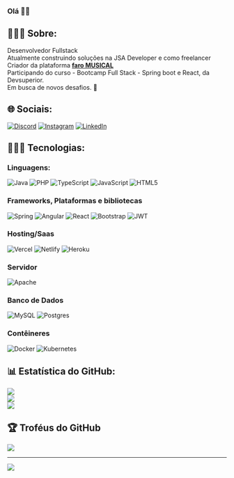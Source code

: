 ### Olá 👋🏻

## 👨🏻‍💼 Sobre:
Desenvolvedor Fullstack<br>
Atualmente construindo soluções na JSA Developer e como freelancer<br>
Criador da plataforma [**faro MUSICAL**](https://faromusical.com)<br>
Participando do curso - Bootcamp Full Stack -  Spring boot e React, da Devsuperior. <br>
Em busca de novos desafios. 🚀

## 🌐 Sociais:
[![Discord](https://img.shields.io/badge/Discord-%237289DA.svg?logo=discord&logoColor=white)](https://discord.gg/amarojc#0896) 
[![Instagram](https://img.shields.io/badge/Instagram-%23E4405F.svg?logo=Instagram&logoColor=white)](https://instagram.com/insta.jorgeamaro)
[![LinkedIn](https://img.shields.io/badge/LinkedIn-%230077B5.svg?logo=linkedin&logoColor=white)](https://linkedin.com/in/amarojc) 

## 👨🏻‍💻 Tecnologias:
### Linguagens:
![Java](https://img.shields.io/badge/java-%23ED8B00.svg?style=for-the-badge&logo=java&logoColor=white)
![PHP](https://img.shields.io/badge/php-%23777BB4.svg?style=for-the-badge&logo=php&logoColor=white)
![TypeScript](https://img.shields.io/badge/typescript-%23007ACC.svg?style=for-the-badge&logo=typescript&logoColor=white) 
![JavaScript](https://img.shields.io/badge/javascript-%23323330.svg?style=for-the-badge&logo=javascript&logoColor=%23F7DF1E)
![HTML5](https://img.shields.io/badge/html5-%23E34F26.svg?style=for-the-badge&logo=html5&logoColor=white)

### Frameworks, Plataformas e bibliotecas
![Spring](https://img.shields.io/badge/spring-%236DB33F.svg?style=for-the-badge&logo=spring&logoColor=white) 
![Angular](https://img.shields.io/badge/angular-%23DD0031.svg?style=for-the-badge&logo=angular&logoColor=white) 
![React](https://img.shields.io/badge/react-%2320232a.svg?style=for-the-badge&logo=react&logoColor=%2361DAFB)
![Bootstrap](https://img.shields.io/badge/bootstrap-%23563D7C.svg?style=for-the-badge&logo=bootstrap&logoColor=white) 
![JWT](https://img.shields.io/badge/JWT-black?style=for-the-badge&logo=JSON%20web%20tokens) 

### Hosting/Saas
![Vercel](https://img.shields.io/badge/vercel-%23000000.svg?style=for-the-badge&logo=vercel&logoColor=white)
![Netlify](https://img.shields.io/badge/netlify-%23000000.svg?style=for-the-badge&logo=netlify&logoColor=#00C7B7)
![Heroku](https://img.shields.io/badge/heroku-%23430098.svg?style=for-the-badge&logo=heroku&logoColor=white) 

### Servidor
![Apache](https://img.shields.io/badge/apache-%23D42029.svg?style=for-the-badge&logo=apache&logoColor=white) 

### Banco de Dados
![MySQL](https://img.shields.io/badge/mysql-%2300f.svg?style=for-the-badge&logo=mysql&logoColor=white)
![Postgres](https://img.shields.io/badge/postgres-%23316192.svg?style=for-the-badge&logo=postgresql&logoColor=white)

### Contêineres 
![Docker](https://img.shields.io/badge/docker-%230db7ed.svg?style=for-the-badge&logo=docker&logoColor=white) 
![Kubernetes](https://img.shields.io/badge/kubernetes-%23326ce5.svg?style=for-the-badge&logo=kubernetes&logoColor=white) 
    
## 📊 Estatística do GitHub:
![](https://github-readme-stats.vercel.app/api?username=amarojc&theme=default&hide_border=true&include_all_commits=false&count_private=true)<br/>
![](https://github-readme-streak-stats.herokuapp.com/?user=amarojc&theme=default&hide_border=true)<br/>
![](https://github-readme-stats.vercel.app/api/top-langs/?username=amarojc&theme=default&hide_border=true&include_all_commits=false&count_private=true&layout=compact)

## 🏆 Troféus do GitHub
![](https://github-profile-trophy.vercel.app/?username=amarojc&theme=flat&no-frame=false&no-bg=false&margin-w=4)

---
[![](https://visitcount.itsvg.in/api?id=amarojc&icon=0&color=12)](https://visitcount.itsvg.in)

<!-- Proudly created with GPRM ( https://gprm.itsvg.in ) -->

